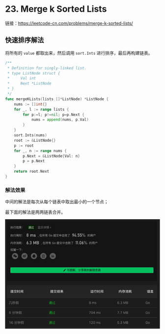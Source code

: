 # 23. Merge k Sorted Lists

链接：https://leetcode-cn.com/problems/merge-k-sorted-lists/

## 快速排序解法

将所有的 `value` 都取出来，然后调用 `sort.Ints` 进行排序，最后再构建链表。

```go
/**
 * Definition for singly-linked list.
 * type ListNode struct {
 *     Val int
 *     Next *ListNode
 * }
 */
func mergeKLists(lists []*ListNode) *ListNode {
    nums := []int{}
    for _, l := range lists {
        for p:=l; p!=nil; p=p.Next {
            nums = append(nums, p.Val)
        }
    }
    sort.Ints(nums)
    root := &ListNode{}
    p := root
    for _, n := range nums {
        p.Next = &ListNode{Val: n}
        p = p.Next
    }
    return root.Next
}
```

### 解法效果

中间的解法是每次从每个链表中取出最小的一个节点；

最下面的解法是两两链表合并。

![23_merge_k_sorted_lists](./img/23_merge_k_sorted_lists.png)
